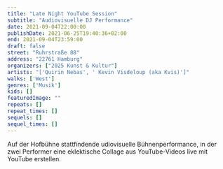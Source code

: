 ```yaml
---
title: "Late Night YouTube Session"
subtitle: "Audiovisuelle DJ Performance"
date: 2021-09-04T22:00:00
publishDate: 2021-06-25T19:40:36+02:00
end: 2021-09-04T23:59:00
draft: false
street: "Ruhrstraße 88"
address: "22761 Hamburg"
organizers: ["2025 Kunst & Kultur"]
artists: "['Quirin Nebas', ' Kevin Visdeloup (aka Kvis)']"
walks: ['West']
genres: ['Musik']
kids: []
featuredImage: ""
repeats: []
repeat_times: []
sequels: []
sequel_times: []
---
```


Auf der Hofbühne stattfindende udiovisuelle Bühnenperformance, in der zwei Performer eine eklektische Collage aus YouTube-Videos live mit YouTube erstellen.